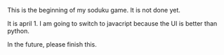 This is the beginning of my soduku game. It is not done yet.


It is april 1. I am going to switch to javacript because the UI is better than python.

In the future, please finish this.